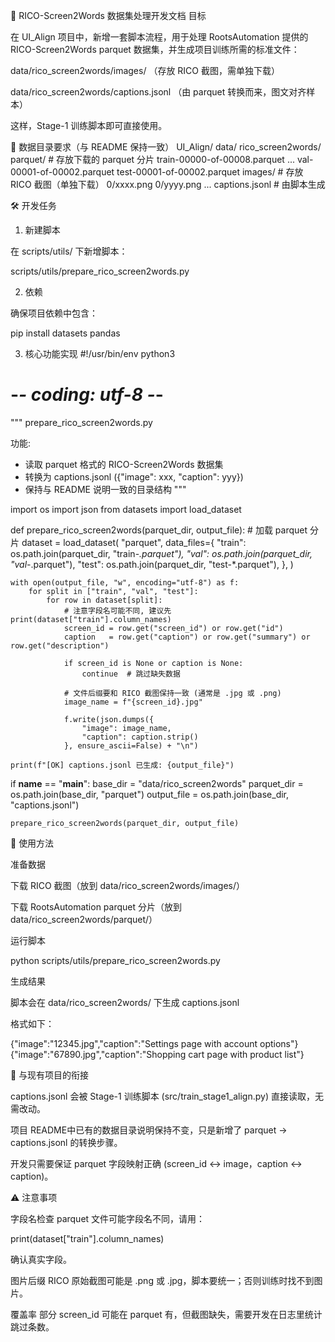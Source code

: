 📘 RICO-Screen2Words 数据集处理开发文档
目标

在 UI_Align 项目中，新增一套脚本流程，用于处理 RootsAutomation 提供的 RICO-Screen2Words parquet 数据集，并生成项目训练所需的标准文件：

data/rico_screen2words/images/
（存放 RICO 截图，需单独下载）

data/rico_screen2words/captions.jsonl
（由 parquet 转换而来，图文对齐样本）

这样，Stage-1 训练脚本即可直接使用。

📂 数据目录要求（与 README 保持一致）
UI_Align/
  data/
    rico_screen2words/
      parquet/                  # 存放下载的 parquet 分片
        train-00000-of-00008.parquet
        ...
        val-00001-of-00002.parquet
        test-00001-of-00002.parquet
      images/                   # 存放 RICO 截图（单独下载）
        0/xxxx.png
        0/yyyy.png
        ...
      captions.jsonl            # 由脚本生成

🛠️ 开发任务
1. 新建脚本

在 scripts/utils/ 下新增脚本：

scripts/utils/prepare_rico_screen2words.py

2. 依赖

确保项目依赖中包含：

pip install datasets pandas

3. 核心功能实现
#!/usr/bin/env python3
# -*- coding: utf-8 -*-
"""
prepare_rico_screen2words.py

功能:
- 读取 parquet 格式的 RICO-Screen2Words 数据集
- 转换为 captions.jsonl ({"image": xxx, "caption": yyy})
- 保持与 README 说明一致的目录结构
"""

import os
import json
from datasets import load_dataset

def prepare_rico_screen2words(parquet_dir, output_file):
    # 加载 parquet 分片
    dataset = load_dataset(
        "parquet",
        data_files={
            "train": os.path.join(parquet_dir, "train-*.parquet"),
            "val":   os.path.join(parquet_dir, "val-*.parquet"),
            "test":  os.path.join(parquet_dir, "test-*.parquet"),
        },
    )

    with open(output_file, "w", encoding="utf-8") as f:
        for split in ["train", "val", "test"]:
            for row in dataset[split]:
                # 注意字段名可能不同, 建议先 print(dataset["train"].column_names)
                screen_id = row.get("screen_id") or row.get("id")
                caption   = row.get("caption") or row.get("summary") or row.get("description")

                if screen_id is None or caption is None:
                    continue  # 跳过缺失数据

                # 文件后缀要和 RICO 截图保持一致 (通常是 .jpg 或 .png)
                image_name = f"{screen_id}.jpg"

                f.write(json.dumps({
                    "image": image_name,
                    "caption": caption.strip()
                }, ensure_ascii=False) + "\n")

    print(f"[OK] captions.jsonl 已生成: {output_file}")

if __name__ == "__main__":
    base_dir = "data/rico_screen2words"
    parquet_dir = os.path.join(base_dir, "parquet")
    output_file = os.path.join(base_dir, "captions.jsonl")

    prepare_rico_screen2words(parquet_dir, output_file)

🚀 使用方法

准备数据

下载 RICO 截图（放到 data/rico_screen2words/images/）

下载 RootsAutomation parquet 分片（放到 data/rico_screen2words/parquet/）

运行脚本

python scripts/utils/prepare_rico_screen2words.py


生成结果

脚本会在 data/rico_screen2words/ 下生成 captions.jsonl

格式如下：

{"image":"12345.jpg","caption":"Settings page with account options"}
{"image":"67890.jpg","caption":"Shopping cart page with product list"}

📑 与现有项目的衔接

captions.jsonl 会被 Stage-1 训练脚本 (src/train_stage1_align.py) 直接读取，无需改动。

项目 README中已有的数据目录说明保持不变，只是新增了 parquet → captions.jsonl 的转换步骤。

开发只需要保证 parquet 字段映射正确 (screen_id ↔ image，caption ↔ caption)。

⚠️ 注意事项

字段名检查
parquet 文件可能字段名不同，请用：

print(dataset["train"].column_names)


确认真实字段。

图片后缀
RICO 原始截图可能是 .png 或 .jpg，脚本要统一；否则训练时找不到图片。

覆盖率
部分 screen_id 可能在 parquet 有，但截图缺失，需要开发在日志里统计跳过条数。